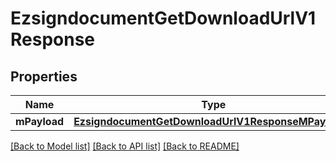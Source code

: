 # EzsigndocumentGetDownloadUrlV1Response

## Properties
Name | Type | Description | Notes
------------ | ------------- | ------------- | -------------
**mPayload** | [**EzsigndocumentGetDownloadUrlV1ResponseMPayload***](EzsigndocumentGetDownloadUrlV1ResponseMPayload.md) |  | 

[[Back to Model list]](../README.md#documentation-for-models) [[Back to API list]](../README.md#documentation-for-api-endpoints) [[Back to README]](../README.md)


